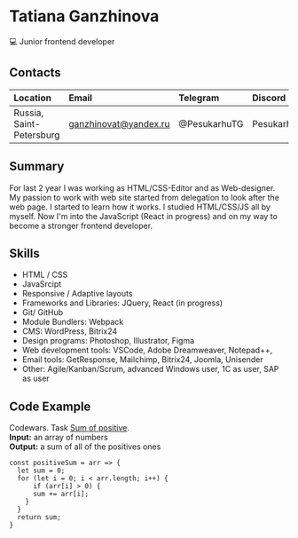 # Tatiana Ganzhinova
💻 Junior frontend developer

## Contacts
| Location                 |Email                  | Telegram      | Discord          |    
|:-------------------------|:----------------------|:--------------|:-----------------|
| Russia, Saint-Petersburg | ganzhinovat@yandex.ru | @PesukarhuTG  | PesukarhuTG#5084 |

## Summary
For last 2 year I was working as HTML/CSS-Editor and as Web-designer. My passion to work with web site started from delegation to look after the web page. I started to learn how it works. I studied HTML/CSS/JS all by myself. Now I'm into the JavaScript (React in progress) and on my way to become a stronger frontend developer.

## Skills
- HTML / CSS
- JavaSrcipt
- Responsive / Adaptive layouts
- Frameworks and Libraries: JQuery, React (in progress)
- Git/ GitHub
- Module Bundlers: Webpack
- CMS: WordPress, Bitrix24
- Design programs: Photoshop, Illustrator, Figma
- Web development tools:  VSCode, Adobe Dreamweaver, Notepad++, 
- Email tools: GetResponse, Mailchimp, Bitrix24, Joomla, Unisender
- Other: Agile/Kanban/Scrum, advanced Windows user, 1C as user, SAP as user

## Code Example
Codewars. Task [Sum of positive](https://www.codewars.com/kata/5715eaedb436cf5606000381).<br>
**Input:** an array of numbers<br>
**Output:** a sum of all of the positives ones

```
const positiveSum = arr => {
  let sum = 0;
  for (let i = 0; i < arr.length; i++) {
      if (arr[i] > 0) {
      sum += arr[i];
    }
  }
  return sum;
}
```
